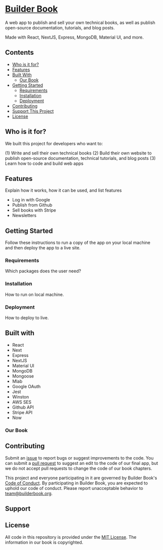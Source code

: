 # [Builder Book](https://builderbook.org)

A web app to publish and sell your own technical books, as well as publish open-source documentation, tutorials, and blog posts.

Made with React, NextJS, Express, MongoDB, Material UI, and more.

## Contents
- [Who is it for?](#who-is-it-for)
- [Features](#features)
- [Built With](#built-with)
  - [Our Book](#our-book)
- [Getting Started](#getting-started)
  - [Requirements](#requirements)
  - [Installation](#installation)
  - [Deployment](#deployment)
- [Contributing](#contributing)
- [Support This Project](#support)
- [License](#license)

## Who is it for?

We built this project for developers who want to:

(1) Write and sell their own technical books
(2) Build their own website to publish open-source documentation, technical tutorials, and blog posts
(3) Learn how to code and build web apps

## Features

Explain how it works, how it can be used, and list features

- Log in with Google
- Publish from Github
- Sell books with Stripe
- Newsletters

## Getting Started

Follow these instructions to run a copy of the app on your local machine and then deploy the app to a live site.

### Requirements

Which packages does the user need?

### Installation

How to run on local machine.

### Deployment

How to deploy to live.

## Built with

- React
- Next
- Express
- NextJS
- Material UI
- MongoDB
- Mongoose
- Mlab
- Google OAuth
- Jest
- Winston
- AWS SES
- Github API
- Stripe API
- Now

### Our Book

## Contributing

Submit an [issue](https://github.com/builderbook/books/issues/new) to report bugs or suggest improvements to the code. You can submit a [pull request](https://github.com/builderbook/builder-book-app/compare?expand=1) to suggest an edit to the code of our final app, but we do not accept pull requests to change the code of our book chapters.

This project and everyone participating in it are governed by Builder Book's [Code of Conduct](https://github.com/builderbook/books/blob/master/CODE_OF_CONDUCT.md). By participating in Builder Book, you are expected to uphold our code of conduct. Please report unacceptable behavior to team@builderbook.org.

## Support

## License

All code in this repository is provided under the [MIT License](https://github.com/builderbook/books/blob/master/LICENSE). The information in our book is copyrighted.

